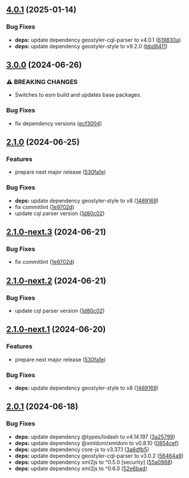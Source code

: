 ## [4.0.1](https://github.com/geostyler/geostyler-qgis-parser/compare/v4.0.0...v4.0.1) (2025-01-14)

### Bug Fixes

* **deps:** update dependency geostyler-cql-parser to v4.0.1 ([619830a](https://github.com/geostyler/geostyler-qgis-parser/commit/619830aa4f7da167b77305255e4ec8c5cc55e90c))
* **deps:** update dependency geostyler-style to v9.2.0 ([bbd8411](https://github.com/geostyler/geostyler-qgis-parser/commit/bbd841174ac2f4714ff8b2202c4746a6a3b4f178))

## [3.0.0](https://github.com/geostyler/geostyler-qgis-parser/compare/v2.1.0...v3.0.0) (2024-06-26)


### ⚠ BREAKING CHANGES

* Switches to esm build and updates base packages.

### Bug Fixes

* fix dependency versions ([ecf3004](https://github.com/geostyler/geostyler-qgis-parser/commit/ecf300440cb90f8ec2e703d4ca4ad9a713807073))

## [2.1.0](https://github.com/geostyler/geostyler-qgis-parser/compare/v2.0.1...v2.1.0) (2024-06-25)


### Features

* prepare next major release ([530fa1e](https://github.com/geostyler/geostyler-qgis-parser/commit/530fa1ee9cde964eec808f543a6661ae4255e051))


### Bug Fixes

* **deps:** update dependency geostyler-style to v8 ([1469169](https://github.com/geostyler/geostyler-qgis-parser/commit/1469169e3f1f28a23c3f32ebd6c4b398d35d814f))
* fix commitlint ([1e9702d](https://github.com/geostyler/geostyler-qgis-parser/commit/1e9702da04686b845d763e965dbf3a86f60ebe58))
* update cql parser version ([1d80c02](https://github.com/geostyler/geostyler-qgis-parser/commit/1d80c02e1009c3c41b920621054f5712d22bf177))

## [2.1.0-next.3](https://github.com/geostyler/geostyler-qgis-parser/compare/v2.1.0-next.2...v2.1.0-next.3) (2024-06-21)


### Bug Fixes

* fix commitlint ([1e9702d](https://github.com/geostyler/geostyler-qgis-parser/commit/1e9702da04686b845d763e965dbf3a86f60ebe58))

## [2.1.0-next.2](https://github.com/geostyler/geostyler-qgis-parser/compare/v2.1.0-next.1...v2.1.0-next.2) (2024-06-21)


### Bug Fixes

* update cql parser version ([1d80c02](https://github.com/geostyler/geostyler-qgis-parser/commit/1d80c02e1009c3c41b920621054f5712d22bf177))

## [2.1.0-next.1](https://github.com/geostyler/geostyler-qgis-parser/compare/v2.0.1...v2.1.0-next.1) (2024-06-20)


### Features

* prepare next major release ([530fa1e](https://github.com/geostyler/geostyler-qgis-parser/commit/530fa1ee9cde964eec808f543a6661ae4255e051))


### Bug Fixes

* **deps:** update dependency geostyler-style to v8 ([1469169](https://github.com/geostyler/geostyler-qgis-parser/commit/1469169e3f1f28a23c3f32ebd6c4b398d35d814f))

## [2.0.1](https://github.com/geostyler/geostyler-qgis-parser/compare/v2.0.0...v2.0.1) (2024-06-18)


### Bug Fixes

* **deps:** update dependency @types/lodash to v4.14.197 ([3a25799](https://github.com/geostyler/geostyler-qgis-parser/commit/3a25799c88dd6f5adfa3b093d8f692652b927c95))
* **deps:** update dependency @xmldom/xmldom to v0.8.10 ([0854cef](https://github.com/geostyler/geostyler-qgis-parser/commit/0854cef81de8d174f4ff2da519caf30aefe4825d))
* **deps:** update dependency core-js to v3.37.1 ([3a6dfb5](https://github.com/geostyler/geostyler-qgis-parser/commit/3a6dfb5f11191cb9e16303037662640945f1e167))
* **deps:** update dependency geostyler-cql-parser to v3.0.2 ([56464a9](https://github.com/geostyler/geostyler-qgis-parser/commit/56464a9c5a825e9bad5c60b602d8c64f7b9dcab7))
* **deps:** update dependency xml2js to ^0.5.0 [security] ([55a0888](https://github.com/geostyler/geostyler-qgis-parser/commit/55a0888d7af68ecd48aff98ed8bce537182b2ede))
* **deps:** update dependency xml2js to ^0.6.0 ([52e6bad](https://github.com/geostyler/geostyler-qgis-parser/commit/52e6bad6e82eecccfa33ddbf72068dd0663e17da))
